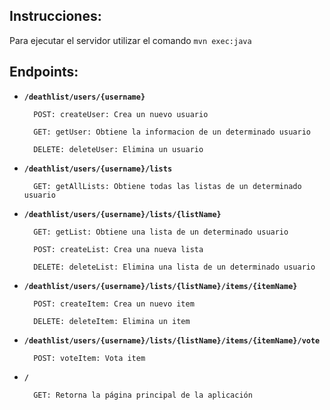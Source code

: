 Instrucciones:
--------------

Para ejecutar el servidor utilizar el comando `mvn exec:java`

Endpoints:
----------

* **`/deathlist/users/{username}`**
  
        POST: createUser: Crea un nuevo usuario
    
        GET: getUser: Obtiene la informacion de un determinado usuario
    
        DELETE: deleteUser: Elimina un usuario

* **`/deathlist/users/{username}/lists`**

        GET: getAllLists: Obtiene todas las listas de un determinado usuario

* **`/deathlist/users/{username}/lists/{listName}`**

        GET: getList: Obtiene una lista de un determinado usuario
	      
        POST: createList: Crea una nueva lista
	      
        DELETE: deleteList: Elimina una lista de un determinado usuario

* **`/deathlist/users/{username}/lists/{listName}/items/{itemName}`**
	
        POST: createItem: Crea un nuevo item
	
        DELETE: deleteItem: Elimina un item
	
* **`/deathlist/users/{username}/lists/{listName}/items/{itemName}/vote`**

        POST: voteItem: Vota item
	
* **`/`**
	
        GET: Retorna la página principal de la aplicación
 